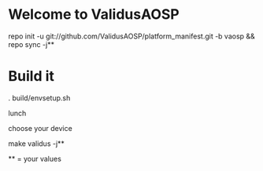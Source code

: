 Welcome to ValidusAOSP
======================

repo init -u git://github.com/ValidusAOSP/platform_manifest.git -b vaosp && repo sync -j**


Build it
========

. build/envsetup.sh

lunch

choose your device
 
make validus -j**

** = your values 





